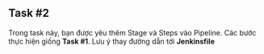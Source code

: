 ## Task #2
Trong task này, bạn được yêu thêm Stage và Steps vào Pipeline. Các bước thực hiện giống **Task #1**. Lưu ý thay đường dẫn tới **Jenkinsfile** 